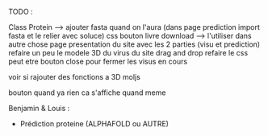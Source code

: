 TODO : 



Class Protein --> ajouter fasta quand on l'aura (dans page prediction import fasta et le relier avec soluce)
css bouton 
livre download --> l'utiliser dans autre chose 
page presentation du site avec les 2 parties (visu et prediction)
refaire un peu le modele 3D du virus du site 
drag and drop refaire le css
peut etre bouton close pour fermer les visus en cours 

voir si rajouter des fonctions a 3D moljs

bouton quand ya rien ca s'affiche quand meme











Benjamin & Louis :
- Prédiction proteine (ALPHAFOLD ou AUTRE)
